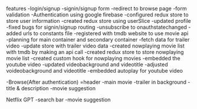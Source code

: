 features
-login/signup
  -signin/signup form
  -redirect to browse page
  -form validation
  -Authentication using google firebase
  -configured redux store to store user information
  -created redux store using userSlice
  -updated profile
  -fixed bugs for signin/signup routing
  -unsubscribe to onauthstatechanged
  -added urls to constants file
  -registered with tmdb website to use movie api
  -planning for main container and secondary container
  -fetch data for trailer video
  -update store with trailer video data
  -created nowplaying movie list with tmdb by making an api call
  -created redux store to store nowplaying movie list
  -created custom hook for nowplaying movies
  -embedded the youtube video
  -updated videobackground and videotitle
  -adjusted voideobackground and videotitle
  -embedded autoplay for youtube video


-Browse(After authentication)
  =header
  -main movie
     -trailer in background
     -title & description
     -movie suggestion

Netflix GPT
  -search bar
  -movie suggestion


